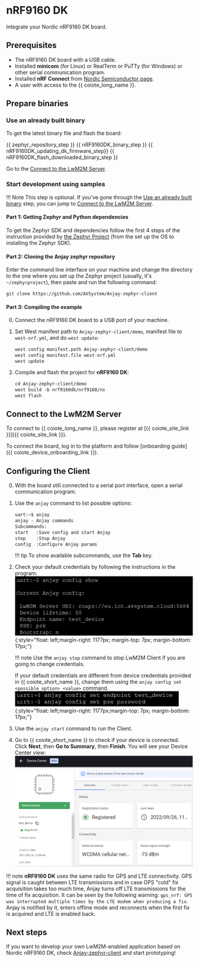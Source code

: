 # nRF9160 DK

Integrate your Nordic nRF9160 DK board.

## Prerequisites

- The nRF9160 DK board with a USB cable.
- Installed **minicom** (for Linux) or RealTerm or PuTTy (for Windows) or other serial communication program.
- Installed **nRF Connect** from [Nordic Semiconductor page](https://www.nordicsemi.com/Products/Development-tools/nrf-connect-for-desktop).
- A user with access to the {{ coiote_long_name }}.


## Prepare binaries
### Use an already built binary

To get the latest binary file and flash the board:

{{ zephyr_repository_step }}
{{ nRF9160DK_binary_step }}
{{ nRF9160DK_updating_dk_firmware_step}}
{{ nRF9160DK_flash_downloaded_binary_step }}

Go to the [Connect to the LwM2M Server](#connect-to-the-lwm2m-server).

### Start development using samples
!!! Note
    This step is optional. If you've gone through the [Use an already built binary](#use-an-already-built-binary) step, you can jump to [Connect to the LwM2M Server](#connect-to-the-lwm2m-server).


#### Part 1: Getting Zephyr and Python dependencies

To get the Zephyr SDK and dependencies follow the first 4 steps of the instruction provided by [the Zephyr Project](https://docs.zephyrproject.org/latest/getting_started/index.html) (from the set up the OS to installing the Zephyr SDK).

#### Part 2: Cloning the Anjay zephyr repository

Enter the command line interface on your machine and change the directory to the one where you set up the Zephyr project (usually, it's `~/zephyrproject`), then paste and run the following command:

   ```
   git clone https://github.com/AVSystem/Anjay-zephyr-client
   ```

#### Part 3: Compiling the example

0. Connect the nRF9160 DK board to a USB port of your machine.
0. Set West manifest path to `Anjay-zephyr-client/demo`, manifest file to `west-nrf.yml`, and do `west update`:

    ```
    west config manifest.path Anjay-zephyr-client/demo
    west config manifest.file west-nrf.yml
    west update
    ```

0. Compile and flash the project for **nRF9160 DK**:


    ```
    cd Anjay-zephyr-client/demo
    west build -b nrf9160dk/nrf9160/ns
    west flash
    ```

## Connect to the LwM2M Server

To connect to {{ coiote_long_name }}, please register at [{{ coiote_site_link }}]({{ coiote_site_link }}).

To connect the board, log in to the platform and follow [onboarding guide]({{ coiote_device_onboarding_link }}).

## Configuring the Client

0. With the board still connected to a serial port interface, open a serial communication program.
0. Use the `anjay` command to list possible options:

    ```
    uart:~$ anjay
    anjay - Anjay commands
    Subcommands:
    start   :Save config and start Anjay
    stop    :Stop Anjay
    config  :Configure Anjay params
    ```

    !!! tip
        To show available subcommands, use the **Tab** key.

0. Check your default credentials by following the instructions in the program:
    ![Anjay configuration](images/anjay_config.png "Anjay configuration"){:style="float: left;margin-right: 1177px; margin-top: 7px; margin-bottom: 17px;"}

    !!! note
        Use the `anjay stop` command to stop LwM2M Client if you are going to change credentials.

    If your default credentials are different from device credentials provided in {{ coiote_short_name }}, change them using the `anjay config set <possible_option> <value>` command.
    <br/>
    ![Anjay set configuration](images/anjay_config_set.PNG "Anjay set configuration"){:style="float: left;margin-right: 1177px;margin-top: 7px; margin-bottom: 17px;"}


0. Use the `anjay start` command to run the Client.
0. Go to {{ coiote_short_name }} to check if your device is connected. Click **Next**, then **Go to Summary**, then **Finish**. You will see your Device Center view:
    ![Registered device](images/registered_device.png "Registered device")

!!! note
    **nRF9160 DK** uses the same radio for GPS and LTE connectivity. GPS signal is
    caught between LTE transmissions and in case GPS "cold" fix acquisition takes
    too much time, Anjay turns off LTE transmissions for the time of fix acquisition.
    It can be seen by the following warning: `gps_nrf: GPS was interrupted multiple
    times by the LTE modem when producing a fix`. Anjay is notified by it, enters
    offline mode and reconnects when the first fix is acquired and LTE is enabled back.


## Next steps

If you want to develop your own LwM2M-enabled application based on Nordic nRF9160 DK, check [Anjay-zephyr-client](https://github.com/AVSystem/Anjay-zephyr-client) and start prototyping!
